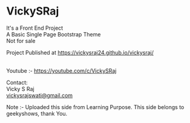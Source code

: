 # VickySRaj
It's a Front End Project <br />
A Basic Single Page Bootstrap Theme <br />
Not for sale <br />


Project Published at  https://vickysraj24.github.io/vickysraj/  <br /><br />

Youtube :- https://youtube.com/c/VickySRaj

Contact:<br />
Vicky S Raj<br />
vickysrajswati@gmail.com<br />

Note :- Uploaded this side from Learning Purpose. This side belongs to geekyshows, thank You.
